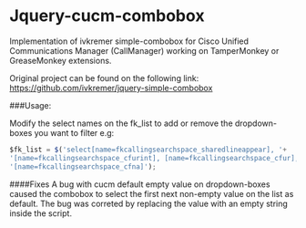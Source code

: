 # Jquery-cucm-combobox
Implementation of ivkremer simple-combobox for Cisco Unified Communications Manager (CallManager) working on TamperMonkey or GreaseMonkey extensions.

Original project can be found on the following link:
https://github.com/ivkremer/jquery-simple-combobox

###Usage:

Modify the select names on the fk_list to add or remove the dropdown-boxes you want to filter e.g:

```javascript
$fk_list = $('select[name=fkcallingsearchspace_sharedlineappear], '+
'[name=fkcallingsearchspace_cfurint], [name=fkcallingsearchspace_cfur], '+
'[name=fkcallingsearchspace_cfna]');  
``` 

####Fixes
A bug with cucm default empty value on dropdown-boxes caused the combobox to select the first next non-empty value on the list as default. The bug was correted by replacing the value with an empty string inside the script.

